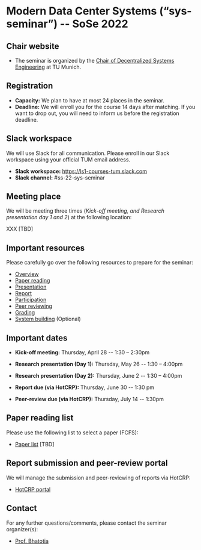 # Modern Data Center Systems (“sys-seminar”) -- SoSe 2022

## Chair website

- The seminar is organized by the [Chair of Decentralized Systems Engineering](https://dse.in.tum.de/) at TU Munich.

## Registration

- **Capacity:** We plan to have at most 24 places in the seminar.
- **Deadline:** We will enroll you for the course 14 days after matching. If you want to drop out, you will need to inform us before the registration deadline.  

## Slack workspace

We will use Slack for all communication. Please enroll in our Slack workspace using your official TUM email address.

- **Slack workspace:** https://ls1-courses-tum.slack.com
- **Slack channel:** #ss-22-sys-seminar

## Meeting place

We will be meeting three times (*Kick-off meeting, and Research presentation day 1 and 2*) at the following location:

XXX  [TBD]

## Important resources

Please carefully go over the following resources to prepare for the seminar:

- [Overview](general-info/sys-seminar-overview.pdf)
- [Paper reading](general-info/paper-reading.pdf)
- [Presentation](general-info/presentation.pdf)
- [Report](general-info/report.pdf)
- [Participation](general-info/participation.pdf)
- [Peer reviewing](general-info/peer-review.pdf)
- [Grading](general-info/grading.pdf)
- [System building](general-info/system-building.pdf) (Optional)

## Important dates

- **Kick-off meeting:** Thursday, April 28 -- 1:30 – 2:30pm

- **Research presentation (Day 1):** Thursday, May 26 -- 1:30 – 4:00pm

- **Research presentation (Day 2):** Thursday, June 2 -- 1:30 – 4:00pm

- **Report due (via HotCRP):** Thursday, June 30 -- 1:30 pm

- **Peer-review due (via HotCRP):** Thursday, July 14 -- 1:30pm


## Paper reading list

Please use the following list to select a paper (FCFS): 

- [Paper list]() [TBD]


## Report submission and peer-review portal

We will manage the submission and peer-reviewing of reports via HotCRP:

- [HotCRP portal](https://tum-ss2021.hotcrp.com/) 


## Contact

For any further questions/comments, please contact the seminar organizer(s):

- [Prof. Bhatotia](https://dse.in.tum.de/bhatotia/)

